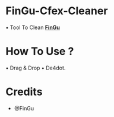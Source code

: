 # FinGu-Cfex-Cleaner

• Tool To Clean 
**[FinGu](https://github.com/FinGu)**
# How To Use ?

• Drag & Drop
• De4dot.

# Credits
* @FinGu
